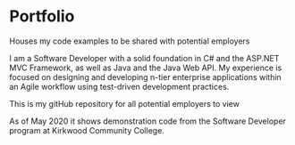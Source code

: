 # Portfolio
Houses my code examples to be shared with potential employers

I am a Software Developer with a solid foundation in C# and the ASP.NET MVC Framework, as well as Java and the Java Web API. My experience is focused on designing and developing n-tier enterprise applications within an Agile workflow using test-driven development practices. 

This is my gitHub repository for all potential employers to view

As of May 2020 it shows demonstration code from the Software Developer program at Kirkwood Community College.
